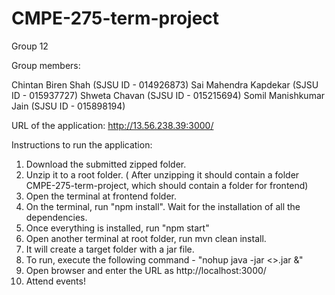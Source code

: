 # CMPE-275-term-project

Group 12 

Group members:

Chintan Biren Shah (SJSU ID - 014926873) 
Sai Mahendra Kapdekar (SJSU ID - 015937727)
Shweta Chavan (SJSU ID - 015215694) 
Somil Manishkumar Jain (SJSU ID - 015898194)


URL of the application: 
http://13.56.238.39:3000/



Instructions to run the application: 

1. Download the submitted zipped folder.
2. Unzip it to a root folder. ( After unzipping it should contain a folder CMPE-275-term-project, which should contain a folder for frontend) 
3. Open the terminal at frontend folder.
4. On the terminal, run "npm install". Wait for the installation of all the dependencies.
5. Once everything is installed, run "npm start"
6. Open another terminal at root folder, run mvn clean install.
7. It will create a target folder with a jar file.
8. To run, execute the following command - "nohup java -jar <<jar-file-name>>.jar &"
9. Open browser and enter the URL as http://localhost:3000/ 
10. Attend events!
